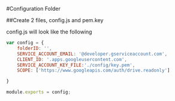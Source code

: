 #Configuration Folder

##Create 2 files, config.js and pem.key

config.js will look like the following
```javascript
var config = {
    folderID: '',
    SERVICE_ACCOUNT_EMAIL: '@developer.gserviceaccount.com',
    CLIENT_ID: '.apps.googleusercontent.com',
    SERVICE_ACCOUNT_KEY_FILE:'./config/key.pem',
    SCOPE: ['https://www.googleapis.com/auth/drive.readonly']

}

module.exports = config;
```